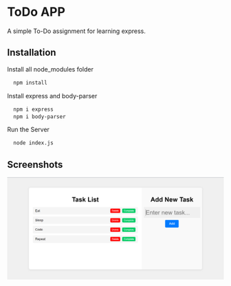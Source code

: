 # ToDo APP

A simple To-Do assignment for learning express.

## Installation

Install all node_modules folder

```bash
  npm install
```

Install express and body-parser

```bash
  npm i express
  npm i body-parser
```

Run the Server

```bash
  node index.js
```

## Screenshots

![App Screenshot](https://github.com/nvenkm/toDo/blob/main/Screenshots/Screenshot%202023-07-23%20222932.png?raw=true)
